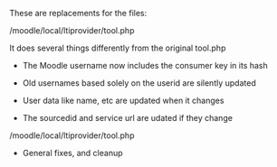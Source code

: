 These are replacements for the files:

/moodle/local/ltiprovider/tool.php

It does several things differently from the original tool.php

- The Moodle username now includes the consumer key in its hash 

- Old usernames based solely on the userid are silently updated

- User data like name, etc are updated when it changes

- The sourcedid and service url are udated if they change

/moodle/local/ltiprovider/tool.php

- General fixes, and cleanup

